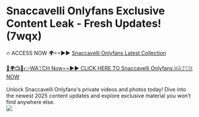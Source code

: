 # Snaccavelli Onlyfans Exclusive Content Leak - Fresh Updates! (7wqx)

🔥 ACCESS NOW 🌍==►► <a href="https://tinyurl.com/kvy9nzfs" rel="nofollow">Snaccavelli Onlyfans Latest Collection</a>
<br><br>
[🔴🌍📺📱👉WA𝚃CH Now==►► CLICK HERE TO Snaccavelli Onlyfans 𝚆𝙰𝚃𝙲𝙷 NOW](https://tinyurl.com/kvy9nzfs)
<br><br>
Unlock Snaccavelli Onlyfans's private videos and photos today! Dive into the newest 2025 content updates and explore exclusive material you won’t find anywhere else.
<br>
<a href="https://tinyurl.com/kvy9nzfs" rel="nofollow" data-target="animated-image.originalLink"><img src="https://camo.githubusercontent.com/8a4f000d20f83aca3bf7ec5f350d767afa0574a8a352519fd8cfa583a6f93a33/68747470733a2f2f692e696d6775722e636f6d2f644a486b345a712e676966" data-canonical-src="https://i.imgur.com/dJHk4Zq.gif" style="max-width: 100%; display: inline-block;" data-target="animated-image.originalImage"></a>
<br>
